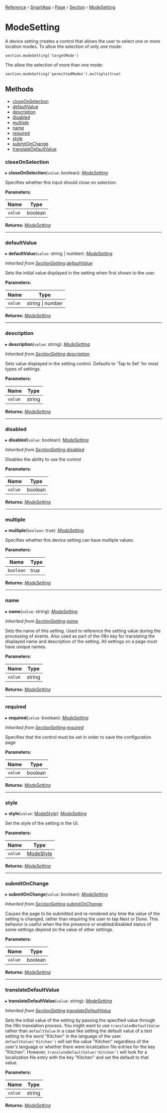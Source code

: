 [Reference](../index.md) › [SmartApp](_smart_app_d_.smartapp.md) › [Page](_pages_page_d_.page.md) › [Section](_pages_section_d_.section.md) ›  [ModeSetting](_pages_mode_setting_d_.modesetting.md)

# ModeSetting

A device setting creates a control that allows the user to select one or more location modes. To allow the selection
of only one mode:
```
section.modeSetting('targetMode')
```
The allow the selection of more than one mode:
```
section.modeSetting('permittedModes').multiple(true)
```

## Methods

* [closeOnSelection](_pages_mode_setting_d_.modesetting.md#closeonselection)
* [defaultValue](_pages_mode_setting_d_.modesetting.md#defaultvalue)
* [description](_pages_mode_setting_d_.modesetting.md#description)
* [disabled](_pages_mode_setting_d_.modesetting.md#disabled)
* [multiple](_pages_mode_setting_d_.modesetting.md#multiple)
* [name](_pages_mode_setting_d_.modesetting.md#name)
* [required](_pages_mode_setting_d_.modesetting.md#required)
* [style](_pages_mode_setting_d_.modesetting.md#style)
* [submitOnChange](_pages_mode_setting_d_.modesetting.md#submitonchange)
* [translateDefaultValue](_pages_mode_setting_d_.modesetting.md#translatedefaultvalue)


###  closeOnSelection

▸ **closeOnSelection**(`value`: boolean): *[ModeSetting](_pages_mode_setting_d_.modesetting.md)*

Specifies whether this input should close on selection.

**Parameters:**

Name | Type |
------ | ------ |
`value` | boolean |

**Returns:** *[ModeSetting](_pages_mode_setting_d_.modesetting.md)*

___

###  defaultValue

▸ **defaultValue**(`value`: string | number): *[ModeSetting](_pages_mode_setting_d_.modesetting.md)*

*Inherited from [SectionSetting](_pages_section_setting_d_.sectionsetting.md).[defaultValue](_pages_section_setting_d_.sectionsetting.md#defaultvalue)*

Sets the initial value displayed in the setting when first shown to the user.

**Parameters:**

Name | Type |
------ | ------ |
`value` | string &#124; number |

**Returns:** *[ModeSetting](_pages_mode_setting_d_.modesetting.md)*

___

###  description

▸ **description**(`value`: string): *[ModeSetting](_pages_mode_setting_d_.modesetting.md)*

*Inherited from [SectionSetting](_pages_section_setting_d_.sectionsetting.md).[description](_pages_section_setting_d_.sectionsetting.md#description)*

Sets value displayed in the setting control. Defaults to 'Tap to Set' for most types of settings.

**Parameters:**

Name | Type |
------ | ------ |
`value` | string |

**Returns:** *[ModeSetting](_pages_mode_setting_d_.modesetting.md)*

___

###  disabled

▸ **disabled**(`value`: boolean): *[ModeSetting](_pages_mode_setting_d_.modesetting.md)*

*Inherited from [SectionSetting](_pages_section_setting_d_.sectionsetting.md).[disabled](_pages_section_setting_d_.sectionsetting.md#disabled)*

Disables the ability to use the control

**Parameters:**

Name | Type |
------ | ------ |
`value` | boolean |

**Returns:** *[ModeSetting](_pages_mode_setting_d_.modesetting.md)*

___

###  multiple

▸ **multiple**(`boolean`: true): *[ModeSetting](_pages_mode_setting_d_.modesetting.md)*

Specifies whether this device setting can have multiple values.

**Parameters:**

Name | Type |
------ | ------ |
`boolean` | true |

**Returns:** *[ModeSetting](_pages_mode_setting_d_.modesetting.md)*

___

###  name

▸ **name**(`value`: string): *[ModeSetting](_pages_mode_setting_d_.modesetting.md)*

*Inherited from [SectionSetting](_pages_section_setting_d_.sectionsetting.md).[name](_pages_section_setting_d_.sectionsetting.md#name)*

Sets the name of this setting. Used to reference the setting value during the processing of events. Also
used as part of the i18n key for translating the displayed name and description of the setting. All settings
on a page must have unique names.

**Parameters:**

Name | Type |
------ | ------ |
`value` | string |

**Returns:** *[ModeSetting](_pages_mode_setting_d_.modesetting.md)*

___

###  required

▸ **required**(`value`: boolean): *[ModeSetting](_pages_mode_setting_d_.modesetting.md)*

*Inherited from [SectionSetting](_pages_section_setting_d_.sectionsetting.md).[required](_pages_section_setting_d_.sectionsetting.md#required)*

Specifies that the control must be set in order to save the configuration page

**Parameters:**

Name | Type |
------ | ------ |
`value` | boolean |

**Returns:** *[ModeSetting](_pages_mode_setting_d_.modesetting.md)*

___

###  style

▸ **style**(`value`: [ModeStyle](../enums/_pages_mode_setting_d_.modestyle.md)): *[ModeSetting](_pages_mode_setting_d_.modesetting.md)*

Set the style of the setting in the UI.

**Parameters:**

Name | Type |
------ | ------ |
`value` | [ModeStyle](../enums/_pages_mode_setting_d_.modestyle.md) |

**Returns:** *[ModeSetting](_pages_mode_setting_d_.modesetting.md)*

___

###  submitOnChange

▸ **submitOnChange**(`value`: boolean): *[ModeSetting](_pages_mode_setting_d_.modesetting.md)*

*Inherited from [SectionSetting](_pages_section_setting_d_.sectionsetting.md).[submitOnChange](_pages_section_setting_d_.sectionsetting.md#submitonchange)*

Causes the page to be submitted and re-rendered any time the value of the setting is changed, rather than
requiring the user to tap Next or Done. This behavior is useful when the the presence or enabled/disabled
status of some settings depend on the value of other settings.

**Parameters:**

Name | Type |
------ | ------ |
`value` | boolean |

**Returns:** *[ModeSetting](_pages_mode_setting_d_.modesetting.md)*

___

###  translateDefaultValue

▸ **translateDefaultValue**(`value`: string): *[ModeSetting](_pages_mode_setting_d_.modesetting.md)*

*Inherited from [SectionSetting](_pages_section_setting_d_.sectionsetting.md).[translateDefaultValue](_pages_section_setting_d_.sectionsetting.md#translatedefaultvalue)*

Sets the initial value of the setting by passing the specified value through the i18n translation process.
You might want to use `translatedDefaultValue` rather than `defaultValue` in a case like setting the
default value of a text setting to the word "Kitchen" in the language of the user. `defaultValue('Kitchen')`
will set the value "Kitchen" regardless of the user's language or whether there were localization file entries
for the key "Kitchen". However, `translateDefaultValue('Kitchen')` will look for a localization file entry
with the key "Kitchen" and set the default to that value.

**Parameters:**

Name | Type |
------ | ------ |
`value` | string |

**Returns:** *[ModeSetting](_pages_mode_setting_d_.modesetting.md)*

